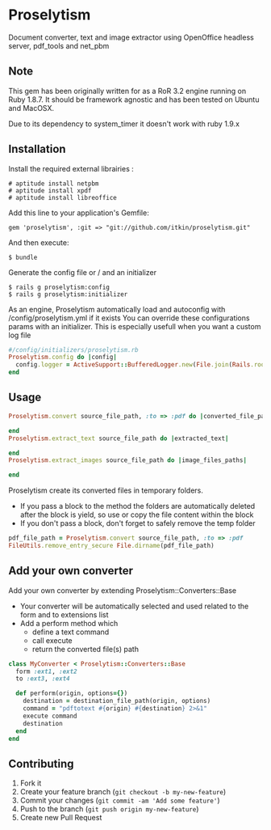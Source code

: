 # Proselytism

Document converter, text and image extractor using OpenOffice headless server, pdf_tools and net_pbm

## Note

This gem has been originally written for as a RoR 3.2 engine running on Ruby 1.8.7.
It should be framework agnostic and has been tested on Ubuntu and MacOSX.

Due to its dependency to system_timer it doesn't work with ruby 1.9.x

## Installation

Install the required external librairies :

    # aptitude install netpbm
    # aptitude install xpdf
    # aptitude install libreoffice

Add this line to your application's Gemfile:

    gem 'proselytism', :git => "git://github.com/itkin/proselytism.git"

And then execute:

    $ bundle

Generate the config file or / and an initializer

    $ rails g proselytism:config
    $ rails g proselytism:initializer

As an engine, Proselytism automatically load and autoconfig with /config/proselytism.yml if it exists
You can override these configurations params with an initializer. This is especially usefull when you want a custom log file
    
```ruby
#/config/initializers/proselytism.rb
Proselytism.config do |config|
  config.logger = ActiveSupport::BufferedLogger.new(File.join(Rails.root, 'log', 'proselytism.log'))
end
```

## Usage

```ruby
Proselytism.convert source_file_path, :to => :pdf do |converted_file_path|

end
Proselytism.extract_text source_file_path do |extracted_text|

end
Proselytism.extract_images source_file_path do |image_files_paths|

end
```

Proselytism create its converted files in temporary folders.
  - If you pass a block to the method the folders are automatically deleted after the block is yield, so use or copy the file content within the block
  - If you don't pass a block, don't forget to safely remove the temp folder

```ruby
pdf_file_path = Proselytism.convert source_file_path, :to => :pdf
FileUtils.remove_entry_secure File.dirname(pdf_file_path)
```
    
## Add your own converter

Add your own converter by extending Proselytism::Converters::Base
  - Your converter will be automatically selected and used related to the form and to extensions list
  - Add a perform method which
    - define a text command
    - call execute
    - return the converted file(s) path

```ruby
class MyConverter < Proselytism::Converters::Base
  form :ext1, :ext2
  to :ext3, :ext4

  def perform(origin, options={})
    destination = destination_file_path(origin, options)
    command = "pdftotext #{origin} #{destination} 2>&1"
    execute command
    destination
  end
end
```
## Contributing

1. Fork it
2. Create your feature branch (`git checkout -b my-new-feature`)
3. Commit your changes (`git commit -am 'Add some feature'`)
4. Push to the branch (`git push origin my-new-feature`)
5. Create new Pull Request

